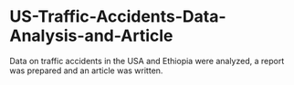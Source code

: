 # US-Traffic-Accidents-Data-Analysis-and-Article
Data on traffic accidents in the USA and Ethiopia were analyzed, a report was prepared and an article was written.
